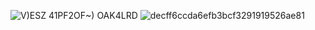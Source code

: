 ![V)ESZ 41PF2OF~) OAK4LRD](https://github.com/user-attachments/assets/b4a45b34-70cf-4e8f-ab28-04749bd50342)
![decff6ccda6efb3bcf3291919526ae81](https://github.com/user-attachments/assets/cf3d2aeb-c12a-4fd2-9614-f1a86801ead9)
